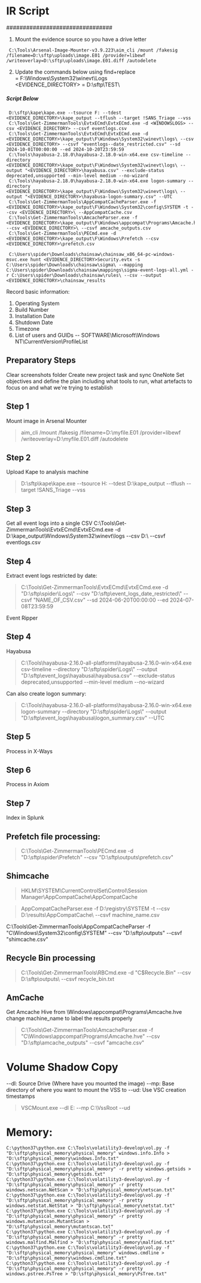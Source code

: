 # IR Script

################################
1) Mount the evidence source so you have a drive letter 

```
 C:\Tools\Arsenal-Image-Mounter-v3.9.223\aim_cli /mount /fakesig /filename=D:\sftp\uploads\image.E01 /provider=libewf /writeoverlay=D:\sftp\uploads\image.E01.diff /autodelete
```

2) Update the commands below using find+replace  
<WINDOWSLOGS> = F:\Windows\System32\winevt\Logs   
<EVIDENCE_DIRECTORY> = D:\sftp\TEST\   

##### Script Below
```
 D:\sftp\kape\kape.exe --tsource F: --tdest <EVIDENCE_DIRECTORY>\kape_output --tflush --target !SANS_Triage --vss
 C:\Tools\Get-ZimmermanTools\EvtxECmd\EvtxECmd.exe -d <WINDOWSLOGS> --csv <EVIDENCE_DIRECTORY> --csvf eventlogs.csv
 C:\Tools\Get-ZimmermanTools\EvtxECmd\EvtxECmd.exe -d <EVIDENCE_DIRECTORY>\kape_output\F\Windows\System32\winevt\logs\ --csv <EVIDENCE_DIRECTORY> --csvf "eventlogs--date_restricted.csv" --sd 2024-10-01T00:00:00 --ed 2024-10-20T23:59:59
 C:\Tools\hayabusa-2.18.0\hayabusa-2.18.0-win-x64.exe csv-timeline --directory <EVIDENCE_DIRECTORY>\kape_output\F\Windows\System32\winevt\logs\ --output "<EVIDENCE_DIRECTORY>\hayabusa.csv" --exclude-status deprecated,unsupported --min-level medium --no-wizard
 C:\Tools\hayabusa-2.18.0\hayabusa-2.18.0-win-x64.exe logon-summary --directory <EVIDENCE_DIRECTORY>\kape_output\F\Windows\System32\winevt\logs\ --output "<EVIDENCE_DIRECTORY>\hayabusa-logon-summary.csv" --UTC
 C:\Tools\Get-ZimmermanTools\AppCompatCacheParser.exe -f <EVIDENCE_DIRECTORY>\kape_output\F\Windows\System32\config\SYSTEM -t --csv <EVIDENCE_DIRECTORY>\ --AppCompatCache.csv
 C:\Tools\Get-ZimmermanTools\AmcacheParser.exe -f <EVIDENCE_DIRECTORY>\kape_output\F\Windows\appcompat\Programs\Amcache.hve --csv <EVIDENCE_DIRECTORY>\ --csvf amcache_outputs.csv
 C:\Tools\Get-ZimmermanTools\PECmd.exe -d <EVIDENCE_DIRECTORY>\kape_output\F\Windows\Prefetch --csv <EVIDENCE_DIRECTORY>\prefetch.csv
 
 C:\Users\spider\Downloads\chainsaw\chainsaw_x86_64-pc-windows-msvc.exe hunt <EVIDENCE_DIRECTORY>Security.evtx -s C:\Users\spider\Downloads\chainsaw\sigma\ --mapping C:\Users\spider\Downloads\chainsaw\mappings\sigma-event-logs-all.yml -r C:\Users\spider\Downloads\chainsaw\rules\ --csv --output <EVIDENCE_DIRECTORY>\chainsaw_results
```

Record basic information:
1) Operating System
2) Build Number
3) Installation Date
4) Shutdown Date
5) Timezone
6) List of users and GUIDs
-- SOFTWARE\Microsoft\Windows NT\CurrentVersion\ProfileList

## Preparatory Steps
Clear screenshots folder
Create new project task and sync OneNote
Set objectives and define the plan including what tools to run, what artefacts to focus on and what we're trying to establish




## Step 1
Mount image in Arsenal Mounter

> aim_cli /mount /fakesig /filename=D:\myfile.E01 /provider=libewf /writeoverlay=D:\myfile.E01.diff /autodelete

## Step 2
Upload Kape to analysis machine
> D:\sftp\kape\kape.exe --tsource H: --tdest D:\kape_output --tflush --target !SANS_Triage --vss
 
## Step 3
Get all event logs into a single CSV
C:\Tools\Get-ZimmermanTools\EvtxECmd\EvtxECmd.exe -d D:\kape_output\Windows\System32\winevt\logs --csv D:\ --csvf eventlogs.csv

## Step 4
Extract event logs restricted by date:

> C:\Tools\Get-ZimmermanTools\EvtxECmd\EvtxECmd.exe -d "D:\\sftp\\spider\\Logs\\" --csv "D:\\sftp\\event_logs_date_restricted\\" --csvf "NAME_OF_CSV.csv" --sd 2024-06-20T00:00:00 --ed 2024-07-08T23:59:59

Event Ripper

## Step 4
Hayabusa 

> C:\Tools\hayabusa-2.16.0-all-platforms\hayabusa-2.16.0-win-x64.exe csv-timeline --directory "D:\\sftp\\spider\\Logs\\" --output "D:\\sftp\\event_logs\\hayabusa\\hayabusa.csv" --exclude-status deprecated,unsupported --min-level medium --no-wizard

Can also create logon summary:

> C:\Tools\hayabusa-2.16.0-all-platforms\hayabusa-2.16.0-win-x64.exe logon-summary --directory "D:\\sftp\\spider\\Logs\\" --output "D:\\sftp\\event_logs\\hayabusa\\logon_summary.csv" --UTC

## Step 5
Process in X-Ways

## Step 6
Process in Axiom

## Step 7
Index in Splunk

## Prefetch file processing:

> C:\Tools\Get-ZimmermanTools\PECmd.exe -d "D:\sftp\spider\Prefetch" --csv "D:\sftp\outputs\prefetch.csv"

## Shimcache

> HKLM\SYSTEM\CurrentControlSet\Control\Session Manager\AppCompatCache\AppCompatCache

> AppCompatCacheParser.exe -f D:\registry\SYSTEM -t --csv D:\results\AppCompatCache\ --csvf machine_name.csv

C:\Tools\Get-ZimmermanTools\AppCompatCacheParser -f "C\Windows\System32\config\SYSTEM" --csv "D:\sftp\outputs" --csvf "shimcache.csv"

## Recycle Bin processing

> C:\Tools\Get-ZimmermanTools\RBCmd.exe -d "C\$Recycle.Bin" --csv D:\sftp\outputs\ --csvf recycle_bin.txt

## AmCache 

Get Amcache Hive from \Windows\appcompat\Programs\Amcache.hve
change machine_name to label the results properly

> C:\Tools\Get-ZimmermanTools\AmcacheParser.exe -f "C\Windows\appcompat\Programs\Amcache.hve" --csv "D:\sftp\amcache_outputs" --csvf "amcache.csv"

# Volume Shadow Copy

--dl: Source Drive (Where have you mounted the image)
--mp: Base directory of where you want to mount the VSS to
--ud: Use VSC creation timestamps 

> VSCMount.exe --dl E: --mp C:\VssRoot --ud

# Memory:

```
C:\python37\python.exe C:\Tools\volatility3-develop\vol.py -f "D:\sftp\physical_memory\physical_memory" windows.info.Info > "D:\sftp\physical_memory\windows.Info.txt"
C:\python37\python.exe C:\Tools\volatility3-develop\vol.py -f "D:\sftp\physical_memory\physical_memory" -r pretty windows.getsids > "D:\sftp\physical_memory\getsids.txt"
C:\python37\python.exe C:\Tools\volatility3-develop\vol.py -f "D:\sftp\physical_memory\physical_memory" -r pretty windows.netscan.NetScan > "D:\sftp\physical_memory\netscan.txt"
C:\python37\python.exe C:\Tools\volatility3-develop\vol.py -f "D:\sftp\physical_memory\physical_memory" -r pretty windows.netstat.NetStat > "D:\sftp\physical_memory\netstat.txt"
C:\python37\python.exe C:\Tools\volatility3-develop\vol.py -f "D:\sftp\physical_memory\physical_memory" -r pretty windows.mutantscan.MutantScan > "D:\sftp\physical_memory\mutantscan.txt"
C:\python37\python.exe C:\Tools\volatility3-develop\vol.py -f "D:\sftp\physical_memory\physical_memory" -r pretty windows.malfind.Malfind > "D:\sftp\physical_memory\malfind.txt"
C:\python37\python.exe C:\Tools\volatility3-develop\vol.py -f "D:\sftp\physical_memory\physical_memory" windows.cmdline > "D:\sftp\physical_memory\windows.cmdline.txt"
C:\python37\python.exe C:\Tools\volatility3-develop\vol.py -f "D:\sftp\physical_memory\physical_memory" -r pretty windows.pstree.PsTree > "D:\sftp\physical_memory\PsTree.txt"
```
